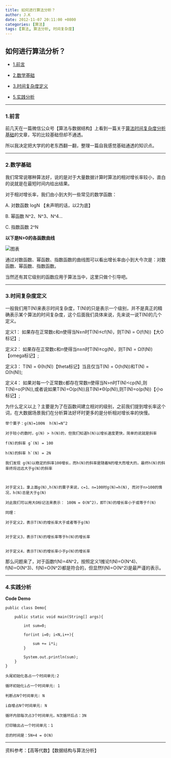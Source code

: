 ```yaml
---
title: 如何进行算法分析？
author: J.K
date: 2012-11-07 20:11:00 +0800
categories: [算法]
tags: [算法, 算法分析, 时间复杂度]
---
```


## 如何进行算法分析？

*   [1.前言](#preface)

*   [2.数学基础](#mathBase)

*   [3.时间复杂度定义](#timeDefine)

*   [5.实践分析](#do)

----

<h3 id="preface" class="blueJK">1.前言</h3>

前几天在一篇微信公众号【算法与数据结构】上看到一篇关于[算法时间复杂度分析基础](http://mp.weixin.qq.com/s?__biz=MzI2NjA3NTc4Ng==&mid=402653548&idx=1&sn=a19e559974f6a6c9b81b8609df4970aa&scene=23&srcid=0303pIe4zSpi2SvQu4YdvN4j#rd)的文章，写的比较基础但却不通透。

所以我决定把大学的的老东西翻一翻，整理一篇自我感觉基础通透的知识点。


---


<h3 id="mathBase" class="blueJK">2.数学基础</h3>

我们常常说哪种算法好，说的是对于大量数据计算时算法的相对增长率较小，直白的说就是在最短时间内给出结果。

对于相对增长率，我们由小到大列一些常见的数学函数：

A. 对数函数 logN 【未声明的话，以2为底】

B. 幂函数   N^2、N^3、N^4...

C. 指数函数 2^N

**以下是N>0的各函数曲线**

![图表](/Resource/2016/function.png)


通过对数函数、幂函数、指数函数的曲线图可以看出增长率由小到大今次是：对数函数、幂函数、指数函数。

当然还有其它级别的函数应用于算法当中，这里只做个引导吧。

---

<h3 id="timeDefine" class="blueJK">3.时间复杂度定义</h3>

一般我们用T(N)来表示时间复杂度，T(N)的只是表示一个级别，并不是真正的精确表示某个算法的时间复杂度，这个后面我们具体来说，先来说一说T(N)的几个定义。


定义1： 如果存在正常数c和n使得当N≥n时T(N)≤cf(N)，则T(N) = O(f(N))【大O标记】;

定义2： 如果存在正常数c和n使得当n≥n时T(N)≥cg(N)，则T(N) = Ω(f(N))【omega标记】;

定义3： T(N) = Θ(h(N))【theta标记】当且仅当T(N) = O(h(N))和T(N) = Ω(h(N));

定义4： 如果对每一个正常数c都存在常数n使得当N>n时T(N)<cp(N),则T(N)=o(P(N)),或者说如果T(N)=O(p(N))且T(N)≠Θ(p(N)),则T(N)=o(p(N))【小o标记】;


为什么定义以上？主要是为了在函数间建立相对的级别，之前我们提到增长率这个词，在大数据场景我们在分析算法好坏时更多的是分析相对增长率的快慢。

    举个粟子：g(N)=100N  h(N)=N^2

    对于较小的数时，g(N) > h(N)的，但我们知道h(N)以增长速度更快，简单的说就是斜率

    f(N)的斜率 g`(N) = 100

    h(N)的斜率 h`(N) = 2N

    我们发现 g(N)以稳定的斜率100增长，而h(N)的斜率是随着N的增大而增大的，最终h(N)的斜率终将远远大于g(N)的斜率



    对于定义1，拿上面g(N),h(N)的粟子来说，c=1、n=100时g(N)=h(N), 而对于n>100的情况，h(N)总是大于g(N)

    对此我们可以用大O标记法来表示： 100N = O(N^2)，即T(N)的增长率小于或等于f(N)

    同理：

    对于定义2，表示T(N)的增长率大于或者等于g(N)


    对于定义3，表示T(N)的增长率等于h(N)的增长率


    对于定义4，表示T(N)的增长率小于p(N)的增长率


那么问题来了，对于函数f(N)=4N^2，按照定义1推论f(N)=O(N^4)、f(N)=O(N^3)、f(N)=O(N^2)都是符合的，但显然f(N)=O(N^2)是最严谨的表示。


----



<h3 id="do" class="blueJK">4.实践分析</h3>


**Code Demo**


    public class Demo{

        public static void main(String[] args){

            int sum=0;

            for(int i=0; i<N,i++){

                sum += i*i;
            }

            System.out.println(sum);
        }
    }

    头尾初始化各占一个时间单元:2

    循环初始化i占一个时间单元: 1

    判断占N个时间单元: N

    i自增占N个时间单元: N

    循环内部每次占3个时间单元，N次循环后占：3N

    打印输出占一个时间单元：1

    总的时间是：5N+4 = O(N)



-----

资料参考：【高等代数】【数据结构与算法分析】
